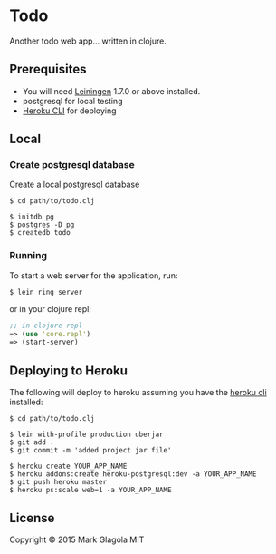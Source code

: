 # Todo
Another todo web app... written in clojure.


## Prerequisites

- You will need [Leiningen][1] 1.7.0 or above installed.
- postgresql for local testing
- [Heroku CLI][2] for deploying

## Local

### Create postgresql database
Create a local postgresql database
```
$ cd path/to/todo.clj

$ initdb pg
$ postgres -D pg
$ createdb todo
```

### Running

To start a web server for the application, run:
```
$ lein ring server
```

or in your clojure repl:
```clojure
;; in clojure repl
=> (use 'core.repl')
=> (start-server)
```

## Deploying to Heroku
The following will deploy to heroku assuming you have the [heroku cli][2] installed:

```
$ cd path/to/todo.clj

$ lein with-profile production uberjar
$ git add .
$ git commit -m 'added project jar file'

$ heroku create YOUR_APP_NAME
$ heroku addons:create heroku-postgresql:dev -a YOUR_APP_NAME
$ git push heroku master
$ heroku ps:scale web=1 -a YOUR_APP_NAME
```


## License

Copyright © 2015 Mark Glagola MIT

[1]: https://github.com/technomancy/leiningen
[2]: https://devcenter.heroku.com/articles/heroku-command
